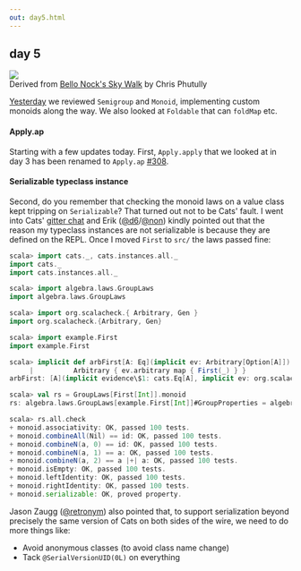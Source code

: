 ```yaml
---
out: day5.html
---
```


  [day4]: day4.html
  [308]: https://github.com/typelevel/cats/pull/308
  [gitter]: https://gitter.im/typelevel/cats
  [@d6]: https://twitter.com/d6
  [@non]: https://github.com/non
  [@retronym]: https://twitter.com/retronym

day 5
-----

<div class="floatingimage">
<img src="files/day5-tight-rope.jpg">
<div class="credit">Derived from <a href="https://www.flickr.com/photos/72562013@N06/10016837145/">Bello Nock's Sky Walk</a> by Chris Phutully</div>
</div>

[Yesterday][day4] we reviewed `Semigroup` and `Monoid`, implementing custom monoids along the way. We also looked at `Foldable` that can `foldMap` etc.

#### Apply.ap

Starting with a few updates today. First, `Apply.apply` that we looked at in day 3 has been renamed to `Apply.ap` [#308][308].

#### Serializable typeclass instance

Second, do you remember that checking the monoid laws on a value class kept tripping on `Serializable`?
That turned out not to be Cats' fault. I went into Cats' [gitter chat][gitter] and
Erik ([@d6][@d6]/[@non][@non]) kindly pointed out that the reason my typeclass instances are not serializable is because they are defined on the REPL. Once I moved `First` to `src/` the laws passed fine:

```scala
scala> import cats._, cats.instances.all._
import cats._
import cats.instances.all._

scala> import algebra.laws.GroupLaws
import algebra.laws.GroupLaws

scala> import org.scalacheck.{ Arbitrary, Gen }
import org.scalacheck.{Arbitrary, Gen}

scala> import example.First
import example.First

scala> implicit def arbFirst[A: Eq](implicit ev: Arbitrary[Option[A]]): Arbitrary[First[A]] =
     |          Arbitrary { ev.arbitrary map { First(_) } }
arbFirst: [A](implicit evidence\$1: cats.Eq[A], implicit ev: org.scalacheck.Arbitrary[Option[A]])org.scalacheck.Arbitrary[example.First[A]]

scala> val rs = GroupLaws[First[Int]].monoid
rs: algebra.laws.GroupLaws[example.First[Int]]#GroupProperties = algebra.laws.GroupLaws\$GroupProperties@77fac6ab

scala> rs.all.check
+ monoid.associativity: OK, passed 100 tests.
+ monoid.combineAll(Nil) == id: OK, passed 100 tests.
+ monoid.combineN(a, 0) == id: OK, passed 100 tests.
+ monoid.combineN(a, 1) == a: OK, passed 100 tests.
+ monoid.combineN(a, 2) == a |+| a: OK, passed 100 tests.
+ monoid.isEmpty: OK, passed 100 tests.
+ monoid.leftIdentity: OK, passed 100 tests.
+ monoid.rightIdentity: OK, passed 100 tests.
+ monoid.serializable: OK, proved property.
```

Jason Zaugg ([@retronym][@retronym]) also pointed that, to support serialization
beyond precisely the same version of Cats on both sides of the wire,
we need to do more things like:

- Avoid anonymous classes (to avoid class name change)
- Tack `@SerialVersionUID(0L)` on everything
